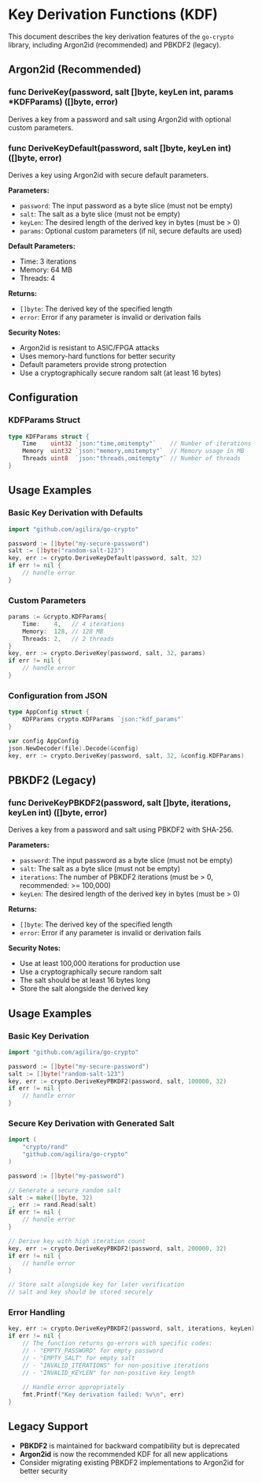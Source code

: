 # Key Derivation Functions (KDF)

This document describes the key derivation features of the `go-crypto` library, including Argon2id (recommended) and PBKDF2 (legacy).

## Argon2id (Recommended)
### func DeriveKey(password, salt []byte, keyLen int, params *KDFParams) ([]byte, error)
Derives a key from a password and salt using Argon2id with optional custom parameters.

### func DeriveKeyDefault(password, salt []byte, keyLen int) ([]byte, error)
Derives a key using Argon2id with secure default parameters.

**Parameters:**
- `password`: The input password as a byte slice (must not be empty)
- `salt`: The salt as a byte slice (must not be empty)
- `keyLen`: The desired length of the derived key in bytes (must be > 0)
- `params`: Optional custom parameters (if nil, secure defaults are used)

**Default Parameters:**
- Time: 3 iterations
- Memory: 64 MB
- Threads: 4

**Returns:**
- `[]byte`: The derived key of the specified length
- `error`: Error if any parameter is invalid or derivation fails

**Security Notes:**
- Argon2id is resistant to ASIC/FPGA attacks
- Uses memory-hard functions for better security
- Default parameters provide strong protection
- Use a cryptographically secure random salt (at least 16 bytes)

## Configuration
### KDFParams Struct
```go
type KDFParams struct {
    Time    uint32 `json:"time,omitempty"`    // Number of iterations
    Memory  uint32 `json:"memory,omitempty"`  // Memory usage in MB
    Threads uint8  `json:"threads,omitempty"` // Number of threads
}
```

## Usage Examples

### Basic Key Derivation with Defaults
```go
import "github.com/agilira/go-crypto"

password := []byte("my-secure-password")
salt := []byte("random-salt-123")
key, err := crypto.DeriveKeyDefault(password, salt, 32)
if err != nil {
    // handle error
}
```

### Custom Parameters
```go
params := &crypto.KDFParams{
    Time:    4,   // 4 iterations
    Memory:  128, // 128 MB
    Threads: 2,   // 2 threads
}
key, err := crypto.DeriveKey(password, salt, 32, params)
if err != nil {
    // handle error
}
```

### Configuration from JSON
```go
type AppConfig struct {
    KDFParams crypto.KDFParams `json:"kdf_params"`
}

var config AppConfig
json.NewDecoder(file).Decode(&config)
key, err := crypto.DeriveKey(password, salt, 32, &config.KDFParams)
```

## PBKDF2 (Legacy)
### func DeriveKeyPBKDF2(password, salt []byte, iterations, keyLen int) ([]byte, error)
Derives a key from a password and salt using PBKDF2 with SHA-256.

**Parameters:**
- `password`: The input password as a byte slice (must not be empty)
- `salt`: The salt as a byte slice (must not be empty)
- `iterations`: The number of PBKDF2 iterations (must be > 0, recommended: >= 100,000)
- `keyLen`: The desired length of the derived key in bytes (must be > 0)

**Returns:**
- `[]byte`: The derived key of the specified length
- `error`: Error if any parameter is invalid or derivation fails

**Security Notes:**
- Use at least 100,000 iterations for production use
- Use a cryptographically secure random salt
- The salt should be at least 16 bytes long
- Store the salt alongside the derived key

## Usage Examples

### Basic Key Derivation
```go
import "github.com/agilira/go-crypto"

password := []byte("my-secure-password")
salt := []byte("random-salt-123")
key, err := crypto.DeriveKeyPBKDF2(password, salt, 100000, 32)
if err != nil {
    // handle error
}
```

### Secure Key Derivation with Generated Salt
```go
import (
    "crypto/rand"
    "github.com/agilira/go-crypto"
)

password := []byte("my-password")

// Generate a secure random salt
salt := make([]byte, 32)
_, err := rand.Read(salt)
if err != nil {
    // handle error
}

// Derive key with high iteration count
key, err := crypto.DeriveKeyPBKDF2(password, salt, 200000, 32)
if err != nil {
    // handle error
}

// Store salt alongside key for later verification
// salt and key should be stored securely
```

### Error Handling
```go
key, err := crypto.DeriveKeyPBKDF2(password, salt, iterations, keyLen)
if err != nil {
    // The function returns go-errors with specific codes:
    // - "EMPTY_PASSWORD" for empty password
    // - "EMPTY_SALT" for empty salt
    // - "INVALID_ITERATIONS" for non-positive iterations
    // - "INVALID_KEYLEN" for non-positive key length
    
    // Handle error appropriately
    fmt.Printf("Key derivation failed: %v\n", err)
}
```

## Legacy Support
- **PBKDF2** is maintained for backward compatibility but is deprecated
- **Argon2id** is now the recommended KDF for all new applications
- Consider migrating existing PBKDF2 implementations to Argon2id for better security 